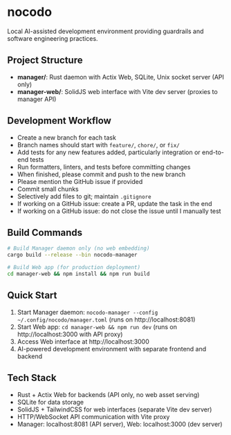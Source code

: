 # nocodo

Local AI-assisted development environment providing guardrails and software engineering practices.

## Project Structure
- **manager/**: Rust daemon with Actix Web, SQLite, Unix socket server (API only)
- **manager-web/**: SolidJS web interface with Vite dev server (proxies to manager API)

## Development Workflow

* Create a new branch for each task
* Branch names should start with `feature/`, `chore/`, or `fix/`
* Add tests for any new features added, particularly integration or end-to-end tests
* Run formatters, linters, and tests before committing changes
* When finished, please commit and push to the new branch
* Please mention the GitHub issue if provided
* Commit small chunks
* Selectively add files to git; maintain `.gitignore`
* If working on a GitHub issue: create a PR, update the task in the end
* If working on a GitHub issue: do not close the issue until I manually test

## Build Commands
```bash
# Build Manager daemon only (no web embedding)
cargo build --release --bin nocodo-manager

# Build Web app (for production deployment)
cd manager-web && npm install && npm run build
```

## Quick Start
1. Start Manager daemon: `nocodo-manager --config ~/.config/nocodo/manager.toml` (runs on http://localhost:8081)
2. Start Web app: `cd manager-web && npm run dev` (runs on http://localhost:3000 with API proxy)
3. Access Web interface at http://localhost:3000
4. AI-powered development environment with separate frontend and backend

## Tech Stack
- Rust + Actix Web for backends (API only, no web asset serving)
- SQLite for data storage
- SolidJS + TailwindCSS for web interfaces (separate Vite dev server)
- HTTP/WebSocket API communication with Vite proxy
- Manager: localhost:8081 (API server), Web: localhost:3000 (dev server)
